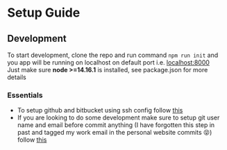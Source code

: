 # Setup Guide

## Development

To start development, clone the repo and run command `npm run init` and you app will be running on localhost on default port i.e. [localhost:8000](https://localhost:8000)
<br/>
Just make sure **node >=14.16.1** is installed, see package.json for more details

### Essentials

- To setup github and bitbucket using ssh config follow [this](https://gist.github.com/rosswd/e1afd2b0b0d515517eac#gistcomment-1709305)
- If you are looking to do some development make sure to setup git user name and email before commit anything (I have forgotten this step in past and tagged my work email in the personal website commits 😝) follow [this](https://docs.github.com/en/account-and-profile/setting-up-and-managing-your-github-user-account/managing-email-preferences/setting-your-commit-email-address#setting-your-email-address-for-a-single-repository)
